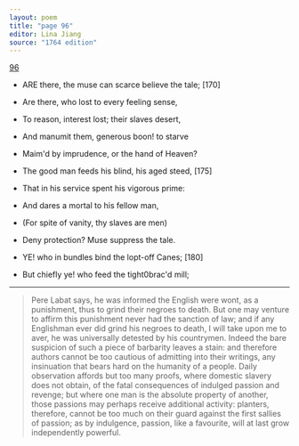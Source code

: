```yaml
---
layout: poem
title: "page 96"
editor: Lina Jiang
source: "1764 edition"
---
```



[96]()

- ARE there, the muse can scarce believe the tale; [170]
- Are there, who lost to every feeling sense,
- To reason, interest lost; their slaves desert,
- And manumit them, generous boon! to starve
- Maim'd by imprudence, or the hand of Heaven?
- The good man feeds his blind, his aged steed, [175]
- That in his service spent his vigorous prime:
- And dares a mortal to his fellow man,
- \(For spite of vanity, thy slaves are men\)
- Deny protection? Muse suppress the tale.

- YE! who in bundles bind the lopt-off Canes; [180]
- But chiefly ye! who feed the tight0brac'd mill;

---

> Pere Labat says, he was informed the English were wont, as a punishment, thus to grind their negroes to death. But one may venture to affirm this punishment never had the sanction of law; and if any Englishman ever did grind his negroes to death, I will take upon me to aver, he was universally detested by his countrymen.
> Indeed the bare suspicion of such a piece of barbarity leaves a stain: and therefore authors cannot be too cautious of admitting into their writings, any insinuation that bears hard on the humanity of a people.
> Daily observation affords but too many proofs, where domestic slavery does not obtain, of the fatal consequences of indulged passion and revenge; but where one man is the absolute property of another, those passions may perhaps receive additional activity: planters, therefore, cannot be too much on their guard against the first sallies of passion; as by indulgence, passion, like a favourite, will at last grow independently powerful.